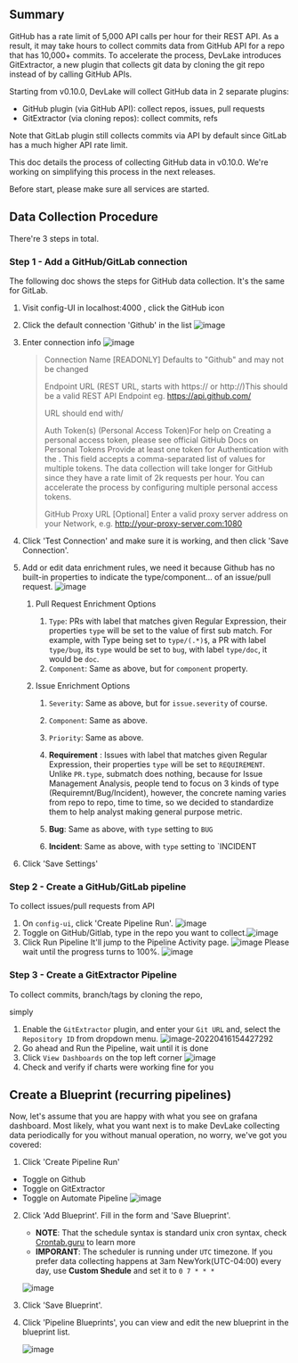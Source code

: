 ## Summary

GitHub has a rate limit of 5,000 API calls per hour for their REST API.
As a result, it may take hours to collect commits data from GitHub API for a repo that has 10,000+ commits.
To accelerate the process, DevLake introduces GitExtractor, a new plugin that collects git data by cloning the git repo instead of by calling GitHub APIs.

Starting from v0.10.0, DevLake will collect GitHub data in 2 separate plugins: 

- GitHub plugin (via GitHub API): collect repos, issues, pull requests
- GitExtractor (via cloning repos):  collect commits, refs

Note that GitLab plugin still collects commits via API by default since GitLab has a much higher API rate limit.

This doc details the process of collecting GitHub data in v0.10.0. We're working on simplifying this process in the next releases.

Before start, please make sure all services are started.

## Data Collection Procedure
There're 3 steps in total.

### Step 1 - Add a GitHub/GitLab connection
The following doc shows the steps for GitHub data collection. It's the same for GitLab.

1. Visit config-UI in localhost:4000 , click the GitHub icon

2. Click the default connection 'Github' in the list
    ![image](https://user-images.githubusercontent.com/14050754/163591959-11d83216-057b-429f-bb35-a9d845b3de5a.png)
    
3. Enter connection info
    ![image](https://user-images.githubusercontent.com/14050754/163592015-b3294437-ce39-45d6-adf6-293e620d3942.png)

    > Connection Name [READONLY] Defaults to "Github" and may not be changed
    >
    > Endpoint URL (REST URL, starts with https:// or http://)This should be a valid REST API Endpoint eg. https://api.github.com/
    >
    > URL should end with/
    >
    > Auth Token(s) (Personal Access Token)For help on Creating a personal access token, please see official GitHub Docs on Personal Tokens
    > Provide at least one token for Authentication with the . This field accepts a comma-separated list of values for multiple tokens. The data collection will take longer for GitHub since they have a rate limit of 2k requests per hour. You can accelerate the process by configuring multiple personal access tokens.
    >
    > GitHub Proxy URL [Optional] Enter a valid proxy server address on your Network, e.g. http://your-proxy-server.com:1080
    
4. Click 'Test Connection' and make sure it is working, and then click 'Save Connection'.

5. Add or edit data enrichment rules, we need it because Github has no built-in properties to indicate the type/component... of an issue/pull request. 
    ![image](https://user-images.githubusercontent.com/14050754/163592506-1873bdd1-53cb-413b-a528-7bda440d07c5.png)
   
   1. Pull Request Enrichment Options
   
      1. `Type`: PRs with label that matches given Regular Expression, their properties `type` will be set to the value of first sub match. For example, with Type being set to `type/(.*)$`, a PR with label `type/bug`, its `type` would be set to `bug`, with label `type/doc`, it would be `doc`.
      2. `Component`: Same as above, but for `component` property.
   
   2. Issue Enrichment Options
   
      1. `Severity`: Same as above, but for `issue.severity` of course.
   
      2. `Component`: Same as above.
   
      3. `Priority`: Same as above.
   
      4. **Requirement** : Issues with label that matches given Regular Expression, their properties `type` will be set to `REQUIREMENT`. Unlike `PR.type`, submatch does nothing,    because for Issue Management Analysis, people tend to focus on 3 kinds of type (Requiremnt/Bug/Incident), however, the concrete naming varies from repo to repo, time to time, so we decided to standardize them to help analyst making general purpose metric. 
   
      5. **Bug**: Same as above, with `type` setting to `BUG`
   
      6. **Incident**: Same as above, with `type` setting to `INCIDENT
   
         
   
6. Click 'Save Settings'

### Step 2 - Create a GitHub/GitLab  pipeline

To collect issues/pull requests from API

1. On `config-ui`, click 'Create Pipeline Run'.
   ![image](https://user-images.githubusercontent.com/14050754/163592542-8b9d86ae-4f16-492c-8f90-12f1e90c5772.png)
2. Toggle on GitHub/Gitlab, type in the repo you want to collect.![image](https://user-images.githubusercontent.com/14050754/163592606-92141c7e-e820-4644-b2c9-49aa44f10871.png)
3. Click Run Pipeline
   It'll jump to the Pipeline Activity page. 
   ![image](https://user-images.githubusercontent.com/14050754/163592677-268e6b77-db3f-4eec-8a0e-ced282f5a361.png)
   Please wait until the progress turns to 100%.
   ![image](https://user-images.githubusercontent.com/14050754/163592709-cce0d502-92e9-4c19-8504-6eb521b76169.png)

### Step 3 - Create a GitExtractor Pipeline
To collect commits, branch/tags by cloning the repo, 

simply 



1. Enable the `GitExtractor` plugin, and enter your `Git URL` and, select the `Repository ID` from dropdown menu.
   ![image-20220416154427292](GitHub-and-GitLab-Quick-Startup-Guide-v0.10.0.assets/image-20220416154427292.png)
2. Go ahead and Run the Pipeline, wait until it is done
3. Click `View Dashboards` on the top left corner
   ![image](https://user-images.githubusercontent.com/61080/163666814-e48ac68d-a0cc-4413-bed7-ba123dd291c8.png)
4. Check and verify if charts were working fine for you

## Create a Blueprint (recurring pipelines)

Now, let's assume that you are happy with what you see on grafana dashboard. Most likely, what you want next is to make DevLake collecting data periodically for you without manual operation, no worry, we've got you covered:

1. Click 'Create Pipeline Run'
  - Toggle on Github
  - Toggle on GitExtractor
  - Toggle on Automate Pipeline
    ![image](https://user-images.githubusercontent.com/14050754/163596590-484e4300-b17e-4119-9818-52463c10b889.png)


2. Click 'Add Blueprint'. Fill in the form and 'Save Blueprint'.
    
    - **NOTE**: That the schedule syntax is standard unix cron syntax, check [Crontab.guru](https://crontab.guru/) to learn more
    - **IMPORANT**: The scheduler is running under `UTC` timezone. If you prefer data collecting happens at 3am NewYork(UTC-04:00) every day, use **Custom Shedule** and set it to `0 7 * * *`
    
    ![image](https://user-images.githubusercontent.com/14050754/163596655-db59e154-405f-4739-89f2-7dceab7341fe.png)
    
3. Click 'Save Blueprint'.
    
4. Click 'Pipeline Blueprints', you can view and edit the new blueprint in the blueprint list.
    
    ![image](https://user-images.githubusercontent.com/14050754/163596773-4fb4237e-e3f2-4aef-993f-8a1499ca30e2.png)





